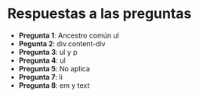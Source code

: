 # Respuestas a las preguntas

- **Pregunta 1**: Ancestro común ul
- **Pegunta 2**: div.content-div
- **Pregunta 3**: ul y p
- **Pregunta 4**: ul
- **Pregunta 5**: No aplica
- **Pregunta 7**: li
- **Pregunta 8**:  em y text